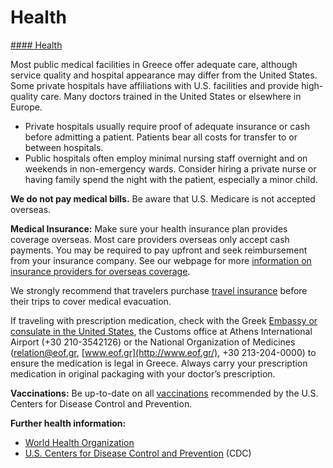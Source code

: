 # Health

[#### Health](javascript:void(0); "Health")

Most public medical facilities in Greece offer adequate care, although service quality and hospital appearance may differ from the United States. Some private hospitals have affiliations with U.S. facilities and provide high-quality care. Many doctors trained in the United States or elsewhere in Europe.

* Private hospitals usually require proof of adequate insurance or cash before admitting a patient. Patients bear all costs for transfer to or between hospitals.
* Public hospitals often employ minimal nursing staff overnight and on weekends in non-emergency wards. Consider hiring a private nurse or having family spend the night with the patient, especially a minor child.

**We do not pay medical bills.** Be aware that U.S. Medicare is not accepted overseas.

**Medical Insurance:** Make sure your health insurance plan provides coverage overseas. Most care providers overseas only accept cash payments. You may be required to pay upfront and seek reimbursement from your insurance company. See our webpage for more [information on insurance providers for overseas coverage](http://travel.state.gov/content/passports/en/go/health/insurance-providers.html).

We strongly recommend that travelers purchase [travel insurance](http://travel.state.gov/content/passports/english/go/health/insurance-providers.html) before their trips to cover medical evacuation.

If traveling with prescription medication, check with the Greek [Embassy or consulate in the United States](https://www.mfa.gr/usa/en/the-embassy/sections/consular-office.html#:~:text=Apart%20from%20the%20Consular%20Office,Consulates%20in%20Atlanta%20and%20Houston.&text=Hours%20of%20Operation%3A%20Monday%20and,pm%20%2D%204%3A00%20pm.), the Customs office at Athens International Airport (+30 210-3542126) or the National Organization of Medicines ([relation@eof.gr](mailto:relation@eof.gr), [www.eof.gr](http://www.eof.gr/), +30 213-204-0000) to ensure the medication is legal in Greece. Always carry your prescription medication in original packaging with your doctor’s prescription.

**Vaccinations:** Be up-to-date on all [vaccinations](http://wwwnc.cdc.gov/travel/page/vaccinations.htm) recommended by the U.S. Centers for Disease Control and Prevention.

**Further health information:**

* [World Health Organization](https://www.who.int/)
* [U.S. Centers for Disease Control and Prevention](http://wwwnc.cdc.gov/travel/) (CDC)